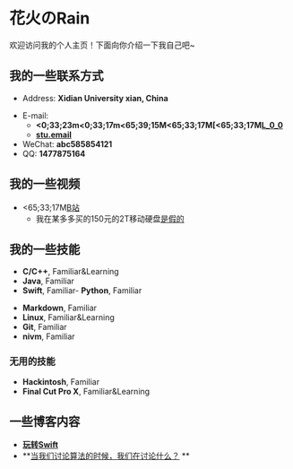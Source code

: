# 花火のRain

欢迎访问我的个人主页！下面向你介绍一下我自己吧~

<!-- slide -->

## 我的一些联系方式

- Address: **Xidian University xian, China**

<!-- slide vertical=true -->

- E-mail:
  - **<0;33;23m<0;33;17m<65;39;15M<65;33;17M[<65;33;17M[L_0_0](mailto:L_0_0@icloud.com)**
  - **[stu.email](mailto:libowen@stu.xidian.edu.cn)**
- WeChat: **abc585854121**
- QQ: **1477875164**

<!-- slide -->
## 我的一些视频


- <65;33;17M[B站](https://space.bilibili.com/14024434)
  - 我在某多多买的150元的2T移动硬盘[是假的](https://www.bilibili.com/video/BV1FE411p7oS/)
<!-- slide -->
## 我的一些技能


- **C/C++**, Familiar&Learning
- **Java**, Familiar
- **Swift**, Familiar- **Python**, Familiar

<!-- slide vertical=true -->

- **Markdown**, Familiar
- **Linux**, Familiar&Learning
- **Git**, Familiar
- **nivm**, Familiar

<!-- slide vertical=true -->

### 无用的技能
- **Hackintosh**, Familiar
- **Final Cut Pro X**, Familiar&Learning 



<!-- slide -->
## 一些博客内容
- **[玩转Swift](_posts/2020-04-11-玩转swift)** 
- **[当我们讨论算法的时候，我们在讨论什么？](_posts/2020-04-11-01-当我们讨论算法的时候,我们在讨论什么) ** 

